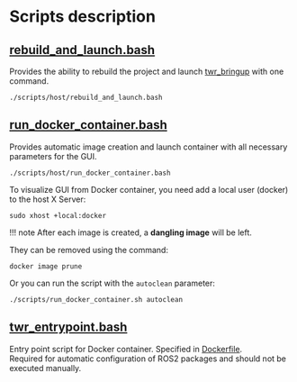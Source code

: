 
# Scripts description

## [rebuild_and_launch.bash](https://github.com/AJedancov/twr/blob/master/scripts/host/rebuild_and_launch.bash)
  
  Provides the ability to rebuild the project and launch [twr_bringup](https://github.com/AJedancov/twr/blob/master/twr_bringup/launch/twr_bringup.launch.py) with one command.
  
  ```shell
  ./scripts/host/rebuild_and_launch.bash
  ```

## [run_docker_container.bash](https://github.com/AJedancov/twr/blob/master/scripts/host/run_docker_container.bash)

  Provides automatic image creation and launch container with all necessary parameters for the GUI.
  ```shell
  ./scripts/host/run_docker_container.bash
  ```

  To visualize GUI from Docker container, you need add a local user (docker) to the host X Server:  
  ```shell
  sudo xhost +local:docker
  ``` 
  
!!! note
    After each image is created, a **dangling image** will be left.
  
  They can be removed using the command:
  ```shell
  docker image prune
  ```

  Or you can run the script with the `autoclean` parameter:
  ```shell
  ./scripts/run_docker_container.sh autoclean
  ```


## [twr_entrypoint.bash](https://github.com/AJedancov/twr/blob/master/scripts/docker/twr_entrypoint.bash)

  Entry point script for Docker container. Specified in [Dockerfile](https://github.com/AJedancov/twr/blob/master/Dockerfile).   
  Required for automatic configuration of ROS2 packages and should not be executed manually.
